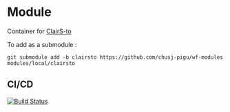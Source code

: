 # Module

Container for [ClairS-to](https://github.com/HKU-BAL/ClairS-TO?tab=readme-ov-file)

To add as a submodule :
```
git submodule add -b clairsto https://github.com/chusj-pigu/wf-modules modules/local/clairsto
```


## CI/CD

[![Build Status](https://github.com/chusj-pigu/wf-modules/actions/workflows/build-and-push.yml/badge.svg?branch=)](https://github.com/chusj-pigu/wf-modules/actions/workflows/build-and-push.yml?query=branch%3A)

